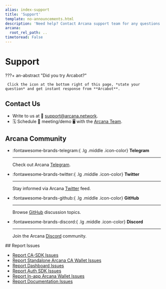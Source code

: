 ```yaml
---
alias: index-support
title: 'Support'
template: no-announcements.html
description: 'Need help? Contact Arcana support team for any questions. We are happy to help!'
arcana:
  root_rel_path: ..
timetoread: False
---
```


# Support

???+ an-abstract "Did you try Arcabot?"
       
     Click the icon at the bottom right of this page, *state your question* and get instant response from **Arcabot**.

## Contact Us

* Write to us at 📨 [support@arcana.network](mailto:support@arcana.network). 
* 🗓️ Schedule 🤝 meeting/demo 🖥️ with the [Arcana Team](https://calendly.com/arcana-network/arcana-demo-walkthrough).

## Arcana Community

<div class="grid cards" markdown>

-   :fontawesome-brands-telegram:{ .lg .middle .icon-color} __Telegram__

    ---

    Check out Arcana [Telegram](https://t.me/ArcanaNetwork).

-   :fontawesome-brands-twitter:{ .lg .middle .icon-color} __Twitter__

    ---

    Stay informed via Arcana [Twitter](https://twitter.com/arcananetwork) feed.

-   :fontawesome-brands-github:{ .lg .middle .icon-color} __GitHub__

    ---

    Browse [GitHub](https://github.com/orgs/arcana-network/discussions) discussion topics. 

-   :fontawesome-brands-discord:{ .lg .middle .icon-color} __Discord__

    ---

    Join the Arcana [Discord](https://discord.gg/6g7fQvEpdy) community.

</div>
## Report Issues

* [Report CA-SDK Issues](https://github.com/arcana-network/ca-sdk/issues/new)
* [Report Standalone Arcana CA Wallet Issues](https://github.com/arcana-network/ca-sdk/issues/new)
* [Report Dashboard Issues](https://github.com/arcana-network/developer-dashboard/issues/new)
* [Report Auth SDK Issues](https://github.com/arcana-network/auth/issues/new)
* [Report In-app Arcana Wallet Issues](https://github.com/arcana-network/wallet-ui/issues/new)
* [Report Documentation Issues](https://github.com/arcana-network/docs.arcana/issues/new?template=andocs_issue.yml)
